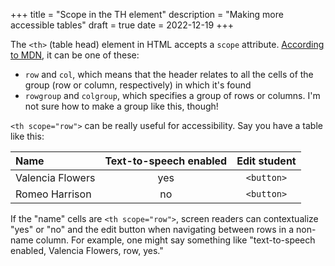 +++
title = "Scope in the TH element"
description = "Making more accessible tables"
draft = true
date = 2022-12-19
+++

The `<th>` (table head) element in HTML accepts a `scope` attribute. [According to MDN](https://developer.mozilla.org/en-US/docs/Web/HTML/Element/th#attr-scope), it can be one of these:

- `row` and `col`, which means that the header relates to all the cells of the group (row or column, respectively) in which it's found
- `rowgroup` and `colgroup`, which specifies a group of rows or columns. I'm not sure how to make a group like this, though!

`<th scope="row">` can be really useful for accessibility. Say you have a table like this:

| Name             | Text-to-speech enabled | Edit student |
|:---------------- |:----------------------:|:------------:|
| Valencia Flowers | yes                    | `<button>`   |
| Romeo Harrison   | no                     | `<button>`   |

If the "name" cells are `<th scope="row">`, screen readers can contextualize "yes" or "no" and the edit button when navigating between rows in a non-name column. For example, one might say something like "text-to-speech enabled, Valencia Flowers, row, yes."